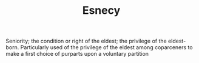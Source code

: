 ---
title: Esnecy
letter: E
permalink: "/definitions/bld-esnecy.html"
body: Seniority; the condition or right of the eldest; the prlvilege of the eldest-born.
  Particularly used of the privilege of the eldest among coparceners to make a first
  choice of purparts upon a voluntary partition
published_at: '2018-07-07'
source: Black's Law Dictionary 2nd Ed (1910)
layout: post
---